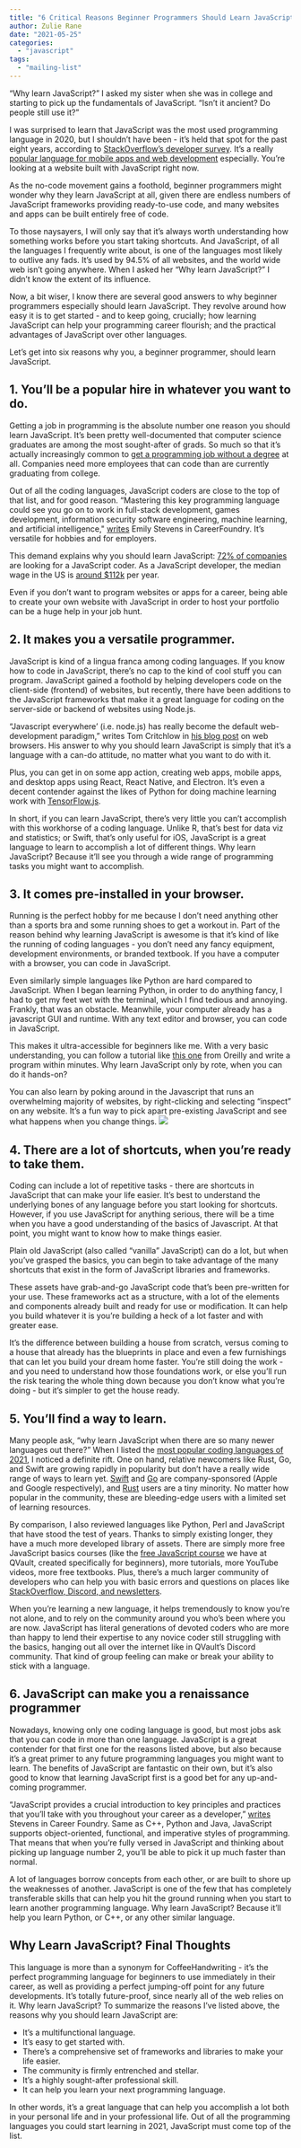 ```yaml
---
title: "6 Critical Reasons Beginner Programmers Should Learn JavaScript in 2021"
author: Zulie Rane
date: "2021-05-25"
categories: 
  - "javascript"
tags: 
  - "mailing-list"
---
```


“Why learn JavaScript?” I asked my sister when she was in college and starting to pick up the fundamentals of JavaScript. “Isn’t it ancient? Do people still use it?” 

I was surprised to learn that JavaScript was the most used programming language in 2020, but I shouldn’t have been - it’s held that spot for the past eight years, according to [StackOverflow’s developer survey](https://insights.stackoverflow.com/survey/2020#most-popular-technologies). It’s a really [popular language for mobile apps and web development](https://qvault.io/misc/popular-coding-languages-2021/#javascript) especially. You’re looking at a website built with JavaScript right now. 

As the no-code movement gains a foothold, beginner programmers might wonder why they learn JavaScript at all, given there are endless numbers of JavaScript frameworks providing ready-to-use code, and many websites and apps can be built entirely free of code.

To those naysayers, I will only say that it’s always worth understanding how something works before you start taking shortcuts. And JavaScript, of all the languages I frequently write about, is one of the languages most likely to outlive any fads. It’s used by 94.5% of all websites, and the world wide web isn’t going anywhere. When I asked her “Why learn JavaScript?” I didn’t know the extent of its influence. 

Now, a bit wiser, I know there are several good answers to why beginner programmers especially should learn JavaScript. They revolve around how easy it is to get started - and to keep going, crucially; how learning JavaScript can help your programming career flourish; and the practical advantages of JavaScript over other languages. 

Let’s get into six reasons why you, a beginner programmer, should learn JavaScript.

## 1\. You’ll be a popular hire in whatever you want to do.

Getting a job in programming is the absolute number one reason you should learn JavaScript. It’s been pretty well-documented that computer science graduates are among the most sought-after of grads. So much so that it’s actually increasingly common to [get a programming job without a degree](https://qvault.io/jobs/get-a-programming-job-with-no-experience/) at all. Companies need more employees that can code than are currently graduating from college. 

Out of all the coding languages, JavaScript coders are close to the top of that list, and for good reason. “Mastering this key programming language could see you go on to work in full-stack development, games development, information security software engineering, machine learning, and artificial intelligence," [writes](https://careerfoundry.com/en/blog/web-development/should-you-learn-javascript/) Emily Stevens in CareerFoundry. It’s versatile for hobbies and for employers. 

This demand explains why you should learn JavaScript: [72% of companies](https://devskiller.com/it-skills-report-2020/) are looking for a JavaScript coder. As a JavaScript developer, the median wage in the US is [around $112k](https://www.indeed.com/salaries/Javascript-Developer-Salaries) per year. 

Even if you don’t want to program websites or apps for a career, being able to create your own website with JavaScript in order to host your portfolio can be a huge help in your job hunt. 

## 2\. It makes you a versatile programmer.

JavaScript is kind of a lingua franca among coding languages. If you know how to code in JavaScript, there’s no cap to the kind of cool stuff you can program. JavaScript gained a foothold by helping developers code on the client-side (frontend) of websites, but recently, there have been additions to the JavaScript frameworks that make it a great language for coding on the server-side or backend of websites using Node.js. 

“Javascript everywhere’ (i.e. node.js) has really become the default web-development paradigm,” writes Tom Critchlow in [his blog post](https://tomcritchlow.com/2021/01/14/new-browsers/) on web browsers. His answer to why you should learn JavaScript is simply that it’s a language with a can-do attitude, no matter what you want to do with it.

Plus, you can get in on some app action, creating web apps, mobile apps, and desktop apps using React, React Native, and Electron. It’s even a decent contender against the likes of Python for doing machine learning work with [TensorFlow.js](https://www.tensorflow.org/js). 

In short, if you can learn JavaScript, there’s very little you can’t accomplish with this workhorse of a coding language. Unlike R, that’s best for data viz and statistics; or Swift, that’s only useful for iOS, JavaScript is a great language to learn to accomplish a lot of different things. Why learn JavaScript? Because it’ll see you through a wide range of programming tasks you might want to accomplish. 

## 3\. It comes pre-installed in your browser.

Running is the perfect hobby for me because I don’t need anything other than a sports bra and some running shoes to get a workout in. Part of the reason behind why learning JavaScript is awesome is that it’s kind of like the running of coding languages - you don’t need any fancy equipment, development environments, or branded textbook. If you have a computer with a browser, you can code in JavaScript. 

Even similarly simple languages like Python are hard compared to JavaScript. When I began learning Python, in order to do anything fancy, I had to get my feet wet with the terminal, which I find tedious and annoying. Frankly, that was an obstacle. Meanwhile, your computer already has a javascript GUI and runtime. With any text editor and browser, you can code in JavaScript. 

This makes it ultra-accessible for beginners like me. With a very basic understanding, you can follow a tutorial like [this one](https://www.oreilly.com/library/view/javascript-jquery/9781491948583/ch01.html) from Oreilly and write a program within minutes. Why learn JavaScript only by rote, when you can do it hands-on? 

You can also learn by poking around in the Javascript that runs an overwhelming majority of websites, by right-clicking and selecting “inspect” on any website. It’s a fun way to pick apart pre-existing JavaScript and see what happens when you change things. ![](https://lh3.googleusercontent.com/TXbn1zmVBTRwSROeE1dRagznXw-tHXP0aSGV9bo0oOsZsLJLPRoTTizBGpuMXd7msGheRemVGIHHZ1FdGnBb9cBmoz8rmxHSv97Zg3K0c5Z4Ai6UDUysJjzmrAr1HlFr_bvWNvJk)

## 4\. There are a lot of shortcuts, when you’re ready to take them.

Coding can include a lot of repetitive tasks - there are shortcuts in JavaScript that can make your life easier. It’s best to understand the underlying bones of any language before you start looking for shortcuts. However, if you use JavaScript for anything serious, there will be a time when you have a good understanding of the basics of Javascript. At that point, you might want to know how to make things easier. 

Plain old JavaScript (also called “vanilla” JavaScript) can do a lot, but when you’ve grasped the basics, you can begin to take advantage of the many shortcuts that exist in the form of JavaScript libraries and frameworks. 

These assets have grab-and-go JavaScript code that’s been pre-written for your use. These frameworks act as a structure, with a lot of the elements and components already built and ready for use or modification. It can help you build whatever it is you’re building a heck of a lot faster and with greater ease.

It’s the difference between building a house from scratch, versus coming to a house that already has the blueprints in place and even a few furnishings that can let you build your dream home faster. You’re still doing the work - and you need to understand how those foundations work, or else you’ll run the risk tearing the whole thing down because you don’t know what you’re doing - but it’s simpler to get the house ready.

## 5\. You’ll find a way to learn.

Many people ask, “why learn JavaScript when there are so many newer languages out there?” When I listed the [most popular coding languages of 2021](https://qvault.io/misc/popular-coding-languages-2021/), I noticed a definite rift. One on hand, relative newcomers like Rust, Go, and Swift are growing rapidly in popularity but don’t have a really wide range of ways to learn yet. [Swift](https://qvault.io/misc/popular-coding-languages-2021/#swift) and [Go](https://qvault.io/misc/popular-coding-languages-2021/#go) are company-sponsored (Apple and Google respectively), and [Rust](https://qvault.io/misc/popular-coding-languages-2021/#rust) users are a tiny minority. No matter how popular in the community, these are bleeding-edge users with a limited set of learning resources. 

By comparison, I also reviewed languages like Python, Perl and JavaScript that have stood the test of years. Thanks to simply existing longer, they have a much more developed library of assets. There are simply more free JavaScript basics courses (like the [free JavaScript course](https://qvault.io/basic-intro-to-coding-javascript-course/) we have at QVault, created specifically for beginners), more tutorials, more YouTube videos, more free textbooks. Plus, there’s a much larger community of developers who can help you with basic errors and questions on places like [StackOverflow, Discord, and newsletters](https://www.reddit.com/r/reactjs/comments/80f9yz/what_are_some_of_the_best_javascript_communities/). 

When you’re learning a new language, it helps tremendously to know you’re not alone, and to rely on the community around you who’s been where you are now. JavaScript has literal generations of devoted coders who are more than happy to lend their expertise to any novice coder still struggling with the basics, hanging out all over the internet like in QVault’s Discord community. That kind of group feeling can make or break your ability to stick with a language.

## 6\. JavaScript can make you a renaissance programmer

Nowadays, knowing only one coding language is good, but most jobs ask that you can code in more than one language. JavaScript is a great contender for that first one for the reasons listed above, but also because it’s a great primer to any future programming languages you might want to learn. The benefits of JavaScript are fantastic on their own, but it’s also good to know that learning JavaScript first is a good bet for any up-and-coming programmer.

“JavaScript provides a crucial introduction to key principles and practices that you’ll take with you throughout your career as a developer,” [writes](https://careerfoundry.com/en/blog/web-development/should-you-learn-javascript/) Stevens in Career Foundry. Same as C++, Python and Java, JavaScript supports object-oriented, functional, and imperative styles of programming. That means that when you’re fully versed in JavaScript and thinking about picking up language number 2, you’ll be able to pick it up much faster than normal. 

A lot of languages borrow concepts from each other, or are built to shore up the weaknesses of another. JavaScript is one of the few that has completely transferable skills that can help you hit the ground running when you start to learn another programming language. Why learn JavaScript? Because it’ll help you learn Python, or C++, or any other similar language. 

## Why Learn JavaScript? Final Thoughts

This language is more than a synonym for CoffeeHandwriting - it’s the perfect programming language for beginners to use immediately in their career, as well as providing a perfect jumping-off point for any future developments. It’s totally future-proof, since nearly all of the web relies on it. Why learn JavaScript? To summarize the reasons I’ve listed above, the reasons why you should learn JavaScript are:

- It’s a multifunctional language.
- It’s easy to get started with.
- There’s a comprehensive set of frameworks and libraries to make your life easier.
- The community is firmly entrenched and stellar.
- It’s a highly sought-after professional skill.
- It can help you learn your next programming language.

In other words, it’s a great language that can help you accomplish a lot both in your personal life and in your professional life. Out of all the programming languages you could start learning in 2021, JavaScript must come top of the list.
